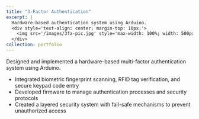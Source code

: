 ```yaml
---
title: "3-Factor Authentication"
excerpt: |
  Hardware-based authentication system using Arduino.
  <div style='text-align: center; margin-top: 10px;'>
    <img src='/images/3fa-pic.jpg' style='max-width: 100%; width: 500px; height: auto; border-radius: 8px; box-shadow: 0 4px 8px rgba(0,0,0,0.1);'>
  </div>
collection: portfolio
---
```


Designed and implemented a hardware-based multi-factor authentication system using Arduino.

- Integrated biometric fingerprint scanning, RFID tag verification, and secure keypad code entry  
- Developed firmware to manage authentication processes and security protocols  
- Created a layered security system with fail-safe mechanisms to prevent unauthorized access
